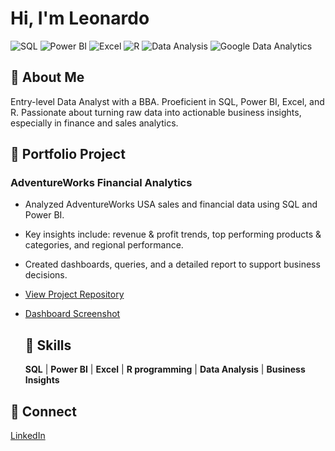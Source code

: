 # Hi, I'm Leonardo

![SQL](https://img.shields.io/badge/SQL-Skills-blue)
![Power BI](https://img.shields.io/badge/Power%20BI-Skills-yellow)
![Excel](https://img.shields.io/badge/Excel-Skills-green)
![R](https://img.shields.io/badge/R-Skills-blue)
![Data Analysis](https://img.shields.io/badge/Data%20Analysis-Skills-red)
![Google Data Analytics](https://img.shields.io/badge/Google%20Data%20Analytics-Certification-brightgreen)

## 👤 About Me
Entry-level Data Analyst with a BBA. Proeficient in SQL, Power BI, Excel, and R. Passionate about turning raw data into actionable business insights, especially in finance and sales analytics. 

## 📂 Portfolio Project
### AdventureWorks Financial Analytics
- Analyzed AdventureWorks USA sales and financial data using SQL and Power BI.
- Key insights include: revenue & profit trends, top performing products & categories, and regional performance.
- Created dashboards, queries, and a detailed report to support business decisions.
- [View Project Repository](https://github.com/Leomgama/US-Sales-Performance-AdventureWorks)
- [Dashboard Screenshot](https://github.com/Leomgama/US-Sales-Performance-AdventureWorks/raw/main/Screenshots%20PowerBI/##executive%20overview.png)

  ## 🧠 Skills
  **SQL** | **Power BI** | **Excel** | **R programming** | **Data Analysis** | **Business Insights**
 
## 🔗 Connect
   [LinkedIn](https://www.linkedin.com/in/leonardo-gama-a99648279/)
